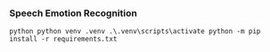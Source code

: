 ### Speech Emotion Recognition
`python
 python venv .venv
 .\.venv\scripts\activate
 python -m pip install -r requirements.txt
`
